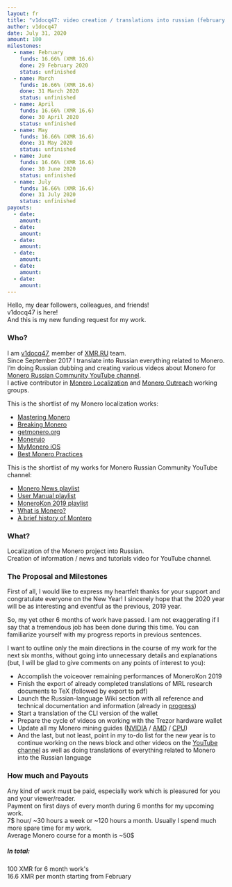 ```yaml
---
layout: fr
title: "v1docq47: video creation / translations into russian (february - july 2020)"
author: v1docq47
date: July 31, 2020
amount: 100
milestones:
  - name: February
    funds: 16.66% (XMR 16.6)
    done: 29 February 2020
    status: unfinished
  - name: March
    funds: 16.66% (XMR 16.6)
    done: 31 March 2020
    status: unfinished
  - name: April
    funds: 16.66% (XMR 16.6)
    done: 30 April 2020
    status: unfinished
  - name: May
    funds: 16.66% (XMR 16.6)
    done: 31 May 2020
    status: unfinished
  - name: June
    funds: 16.66% (XMR 16.6)
    done: 30 June 2020
    status: unfinished
  - name: July
    funds: 16.66% (XMR 16.6)
    done: 31 July 2020
    status: unfinished
payouts:
  - date:
    amount:
  - date:
    amount:
  - date:
    amount:
  - date:
    amount:
  - date:
    amount:
  - date:
    amount:
---
```


Hello, my dear followers, colleagues, and friends!  
v1docq47 is here!  
And this is my new funding request for my work.  

### Who?

I am [v1docq47](https://t.me/v1docq47), member of [XMR.RU](https://xmr.ru/) team.  
Since September 2017 I translate into Russian everything related to Monero. I’m doing Russian dubbing and creating various videos about Monero for [Monero Russian Community YouTube channel](https://www.youtube.com/channel/UChZc5PLsbP5zeFrmOYMKGmA).  
I active contributor in [Monero Localization](https://taiga.getmonero.org/profile/v1docq47) and [Monero Outreach](https://taiga.getmonero.org/profile/v1docq47) working groups.

This is the shortlist of my Monero localization works:
- [Mastering Monero](https://docs.xmr.ru/books/mastering-monero/)  
- [Breaking Monero](https://docs.xmr.ru/breaking/)  
- [getmonero.org](https://repo.getmonero.org/monero-project/monero-site/merge_requests/913)  
- [Monerujo](https://github.com/m2049r/xmrwallet/pull/278)  
- [MyMonero iOS](https://crowdin.com/project/mymonero-app-ios/ru#)  
- [Best Monero Practices](https://github.com/monero-ecosystem/outreach-docs/pull/68)  

This is the shortlist of my works for Monero Russian Community YouTube channel:
- [Monero News playlist](https://www.youtube.com/playlist?list=PLQyX7h187qnQWtCN6brBXsB9QLEuaJWQO)  
- [User Manual playlist](https://www.youtube.com/playlist?list=LLhZc5PLsbP5zeFrmOYMKGmA)  
- [MoneroKon 2019 playlist](https://www.youtube.com/watch?v=56Tr03HzGJ8&list=PLQyX7h187qnSZG_PTYtO57_z_nFOlWWEM)  
- [What is Monero?](https://youtu.be/YfeRXFT3ECY)  
- [A brief history of Montero](https://youtu.be/r-VmVJN-UHk)

### What?

Localization of the Monero project into Russian.  
Creation of information / news and tutorials video for YouTube channel.

### The Proposal and Milestones

First of all, I would like to express my heartfelt thanks for your support and congratulate everyone on the New Year! I sincerely hope that the 2020 year will be as interesting and eventful as the previous, 2019 year.

So, my yet other 6 months of work have passed. I am not exaggerating if I say that a tremendous job has been done during this time. You can familiarize yourself with my progress reports in previous sentences.  

I want to outline only the main directions in the course of my work for the next six months, without going into unnecessary details and explanations (but, I will be glad to give comments on any points of interest to you):
- Accomplish the voiceover remaining performances of MoneroKon 2019  
- Finish the export of already completed translations of MRL research documents to TeX (followed by export to pdf)  
- Launch the Russian-language Wiki section with all reference and technical documentation and information (already in [progress](https://docs.xmr.ru/moneropedia/))  
- Start a translation of the CLI version of the wallet  
- Prepare the cycle of videos on working with the Trezor hardware wallet  
- Update all my Monero mining guides ([NVIDIA](https://xmr.ru/manuals/how-to-mine-monero-with-nvidia-gpu/) / [AMD](https://xmr.ru/manuals/how-to-mine-monero-with-amd-gpu/) / [CPU](https://xmr.ru/manuals/how-to-mine-monero-cpu/))  
- And the last, but not least, point in my to-do list for the new year is to continue working on the news block and other videos on the [YouTube channel](https://www.youtube.com/c/MoneroRussianCommunity) as well as doing translations of everything related to Monero into the Russian language

### How much and Payouts

Any kind of work must be paid, especially work which is pleasured for you and your viewer/reader.  
Payment on first days of every month during 6 months for my upcoming work.  
7$ hour/ ~30 hours a week or ~120 hours a month. Usually I spend much more spare time for my work.  
Average Monero course for a month is ~50$

##### In total:
100 XMR for 6 month work's  
16.6 XMR per month starting from February
